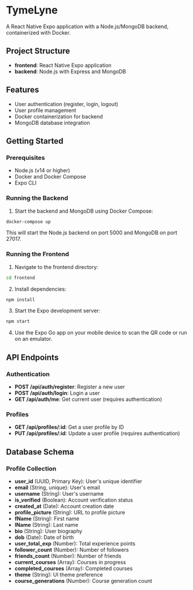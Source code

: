 # TymeLyne

A React Native Expo application with a Node.js/MongoDB backend, containerized with Docker.

## Project Structure

- **frontend**: React Native Expo application
- **backend**: Node.js with Express and MongoDB

## Features

- User authentication (register, login, logout)
- User profile management
- Docker containerization for backend
- MongoDB database integration

## Getting Started

### Prerequisites

- Node.js (v14 or higher)
- Docker and Docker Compose
- Expo CLI

### Running the Backend

1. Start the backend and MongoDB using Docker Compose:

```bash
docker-compose up
```

This will start the Node.js backend on port 5000 and MongoDB on port 27017.

### Running the Frontend

1. Navigate to the frontend directory:

```bash
cd frontend
```

2. Install dependencies:

```bash
npm install
```

3. Start the Expo development server:

```bash
npm start
```

4. Use the Expo Go app on your mobile device to scan the QR code or run on an emulator.

## API Endpoints

### Authentication

- **POST /api/auth/register**: Register a new user
- **POST /api/auth/login**: Login a user
- **GET /api/auth/me**: Get current user (requires authentication)

### Profiles

- **GET /api/profiles/:id**: Get a user profile by ID
- **PUT /api/profiles/:id**: Update a user profile (requires authentication)

## Database Schema

### Profile Collection

- **user_id** (UUID, Primary Key): User's unique identifier
- **email** (String, unique): User's email
- **username** (String): User's username
- **is_verified** (Boolean): Account verification status
- **created_at** (Date): Account creation date
- **profile_picture** (String): URL to profile picture
- **fName** (String): First name
- **lName** (String): Last name
- **bio** (String): User biography
- **dob** (Date): Date of birth
- **user_total_exp** (Number): Total experience points
- **follower_count** (Number): Number of followers
- **friends_count** (Number): Number of friends
- **current_courses** (Array): Courses in progress
- **completed_courses** (Array): Completed courses
- **theme** (String): UI theme preference
- **course_generations** (Number): Course generation count 